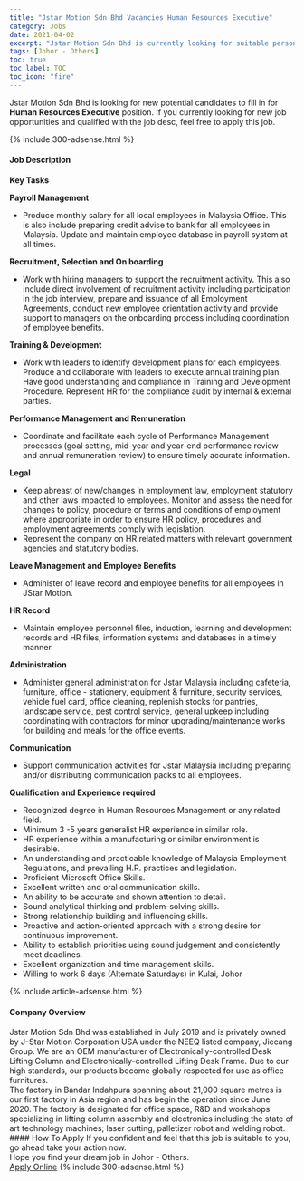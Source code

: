 ```yaml
---
title: "Jstar Motion Sdn Bhd Vacancies Human Resources Executive" 
category: Jobs 
date: 2021-04-02 
excerpt: "Jstar Motion Sdn Bhd is currently looking for suitable person to fill in the Human Resources Executive which based in Johor - Others" 
tags: [Johor - Others] 
toc: true 
toc_label: TOC 
toc_icon: "fire" 
--- 
```


<p>Jstar Motion Sdn Bhd is looking for new potential candidates to fill in for <b>Human Resources Executive</b> position. If you currently looking for new job opportunities and qualified with the job desc, feel free to apply this job.
</p>{% include 300-adsense.html %} 
<div><div><h4>Job Description</h4></div><div><div><span><div><p><strong>Key Tasks</strong></p><p><strong>Payroll Management</strong></p><ul><li>Produce monthly salary for all local employees in Malaysia Office. This is also include preparing credit advise to bank for all employees in Malaysia. Update and maintain employee database in payroll system at all times.</li></ul><p><strong>Recruitment, Selection and On boarding</strong></p><ul><li>Work with hiring managers to support the recruitment activity. This also include direct involvement of recruitment activity including participation in the job interview, prepare and issuance of all Employment Agreements, conduct new employee orientation activity and provide support to managers on the onboarding process including coordination of employee benefits.</li></ul><p><strong>Training &amp; Development</strong></p><ul><li>Work with leaders to identify development plans for each employees. Produce and collaborate with leaders to execute annual training plan. Have good understanding and compliance in Training and Development Procedure. Represent HR for the compliance audit by internal &amp; external parties.</li></ul><p><strong>Performance Management and Remuneration</strong></p><ul><li>Coordinate and facilitate each cycle of Performance Management processes (goal setting, mid-year and year-end performance review and annual remuneration review) to ensure timely accurate information.</li></ul><p><strong>Legal</strong></p><ul><li>Keep abreast of new/changes in employment law, employment statutory and other laws impacted to employees. Monitor and assess the need for changes to policy, procedure or terms and conditions of employment where appropriate in order to ensure HR policy, procedures and employment agreements comply with legislation.&#160;&#160;</li><li>Represent the company on HR related matters with relevant government agencies and statutory bodies.</li></ul><p><strong>Leave Management and Employee Benefits</strong></p><ul><li>Administer of leave record and employee benefits for all employees in JStar Motion.</li></ul><p><strong>HR Record</strong></p><ul><li>Maintain employee personnel files, induction, learning and development records and HR files, information systems and databases in a timely manner.<strong>&#160;</strong></li></ul><p><strong>Administration</strong></p><ul><li>Administer general administration for Jstar Malaysia including cafeteria, furniture, office - stationery, equipment &amp; furniture, security services, vehicle fuel card, office cleaning, replenish stocks for pantries, landscape service, pest control service, general upkeep including coordinating with contractors for minor upgrading/maintenance works for&#160;building and meals for the office events.</li></ul><p><strong>Communication</strong></p><ul><li>Support communication activities for Jstar Malaysia including preparing and/or distributing communication packs to all employees.&#160;</li></ul><p><strong>Qualification and Experience required</strong></p><ul><li>Recognized degree in Human Resources Management or any related field.</li><li>Minimum 3 -5 years generalist HR experience in similar role.</li><li>HR experience within a manufacturing or similar environment is desirable.</li><li>An understanding and practicable knowledge of&#160;Malaysia Employment Regulations, and prevailing H.R. practices and legislation.</li><li>Proficient Microsoft Office Skills.&#160;</li><li>Excellent written and oral communication skills.</li><li>An ability to be accurate and shown attention to detail.</li><li>Sound analytical thinking and problem-solving skills.</li><li>Strong relationship building and influencing skills.</li><li>Proactive and action-oriented approach with a strong desire for continuous improvement.</li><li>Ability to establish priorities using sound judgement and consistently meet deadlines.</li><li>Excellent organization and time management skills.</li><li>Willing to work 6 days (Alternate Saturdays) in Kulai, Johor</li></ul></div></span></div></div></div> 
{% include article-adsense.html %} 
<div><div><h4>Company Overview</h4></div><div><div><span><div><div>Jstar Motion Sdn Bhd was established in July 2019 and is privately owned by J-Star Motion Corporation USA under the NEEQ listed company, Jiecang Group. We are an OEM manufacturer of Electronically-controlled Desk Lifting Column and Electronically-controlled Lifting Desk Frame. Due to our high standards, our products become globally respected for use as office furnitures.</div>
<div>The factory in Bandar Indahpura spanning about 21,000 square metres is our first factory in Asia region and has begin the operation since June 2020.&#160;The factory is designated for office space, R&amp;D and workshops specializing in lifting column assembly and electronics including the state of art technology machines; laser cutting, palletizer robot and welding robot.</div></div></span></div></div></div> 
#### How To Apply 
If you confident and feel that this job is suitable to you, go ahead take your action now. <br/> 
Hope you find your dream job in Johor - Others. <br/> 
<a href="https://www.jobstreet.com.my/en/job/human-resources-executive-4524365?jobId=jobstreet-my-job-4524365&" class="btn btn--info" target="_blank" rel="nofollow noopenner">Apply Online</a> 
{% include 300-adsense.html %} 